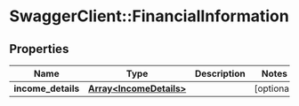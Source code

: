 # SwaggerClient::FinancialInformation

## Properties
Name | Type | Description | Notes
------------ | ------------- | ------------- | -------------
**income_details** | [**Array&lt;IncomeDetails&gt;**](IncomeDetails.md) |  | [optional] 

